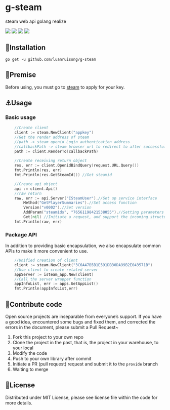 # g-steam 

steam web api golang realize

![](https://img.shields.io/badge/macOS-Development-d0d1d4)
![](https://img.shields.io/badge/golang-1.15-blue)
![](https://img.shields.io/badge/godoc-reference-3C57C4)
![](https://img.shields.io/badge/version-0.1-r)

## :rocket:Installation

`
  go get -u github.com/luanruisong/g-steam
`

## :bell:Premise

   Before using, you must go to [steam](https://steamcommunity.com/dev/revokekey) to apply for your key.
   
## :anchor:Usage

### Basic usage

```go
    //Create client
    client := steam.NewClient("appkey")
    //Get the render address of steam
    //path -> steam openid Login authentication address
    //callbackPath -> steam browser url to redirect to after successful authentication
    path := client.RenderTo(callbackPath)
    
    //Create receiving return object
    res, err := client.OpenidBindQuery(request.URL.Query())
    fmt.Println(res, err)
    fmt.Println(res.GetSteamId()) //Get steamid

    //Create api object
    api := client.Api()
    //raw return
    raw, err := api.Server("ISteamUser").//Set up service interface
        Method("GetPlayerSummaries").//Set access function
        Version("v0002").//Set version
        AddParam("steamids", "76561198421538055").//Setting parameters (If the key parameter is not set, the client's appKey will be added by default)
        Get(nil) //Initiate a request, and support the incoming structure pointer to receive parameters
    fmt.Println(raw, err) 

```

### Package API

In addition to providing basic encapsulation, we also encapsulate common APIs to make it more convenient to use.

```go
    //Unified creation of client
    client := steam.NewClient("3C6A47B5B1E591DB30DA99B2E043571B")
    //Use client to create related server
    appServer := isteam_app.New(client)
    //Call the server wrapper function
    appInfoList, err := apps.GetAppList()
    fmt.Println(appInfoList,err)
```

## :tada:Contribute code

Open source projects are inseparable from everyone’s support. If you have a good idea, encountered some bugs and fixed them, and corrected the errors in the document, please submit a Pull Request~
   1. Fork this project to your own repo
   2. Clone the project in the past, that is, the project in your warehouse, to your local
   3. Modify the code
   4. Push to your own library after commit
   5. Initiate a PR (pull request) request and submit it to the `provide` branch
   6. Waiting to merge

## :closed_book:License

Distributed under MIT License, please see license file within the code for more details.



